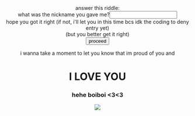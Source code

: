 <html>
<body>
<form action="turd.html" method="post">
answer this riddle:<br/>
what was the nickname you gave me?<input type="text"><br/>
hope you got it right (if not, i'll let you in this time bcs idk the coding to deny entry yet)<br/>
(but you better get it right)<br/>
<input type="submit" value="proceed">
</form>
</body>
</html>

<html>
<head><title> Surprise </title></head>
<body align="center">
<p> i wanna take a moment to let you know that im proud of you and</p>
<h1> I LOVE YOU </h1>
<h3> hehe boiboi <3<3 </h3>
<img src="https://static.toiimg.com/thumb/76770613.cms?imgsize=561978&width=800&height=800"/>
</body>
</html>
